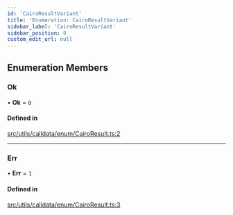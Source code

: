 ```yaml
---
id: 'CairoResultVariant'
title: 'Enumeration: CairoResultVariant'
sidebar_label: 'CairoResultVariant'
sidebar_position: 0
custom_edit_url: null
---
```


## Enumeration Members

### Ok

• **Ok** = `0`

#### Defined in

[src/utils/calldata/enum/CairoResult.ts:2](https://github.com/starknet-io/starknet.js/blob/v6.11.0/src/utils/calldata/enum/CairoResult.ts#L2)

---

### Err

• **Err** = `1`

#### Defined in

[src/utils/calldata/enum/CairoResult.ts:3](https://github.com/starknet-io/starknet.js/blob/v6.11.0/src/utils/calldata/enum/CairoResult.ts#L3)
